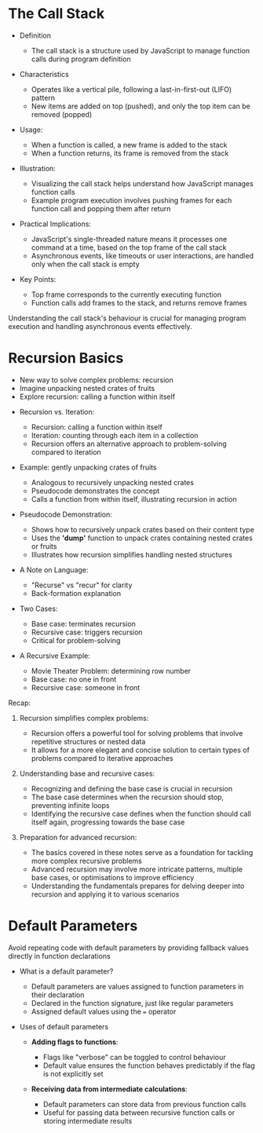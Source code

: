 # The Call Stack

* Definition
    - The call stack is a structure used by JavaScript to manage function calls during program definition

* Characteristics
    - Operates like a vertical pile, following a last-in-first-out (LIFO) pattern
    - New items are added on top (pushed), and only the top item can be removed (popped)

* Usage:
    - When a function is called, a new frame is added to the stack
    - When a function returns, its frame is removed from the stack

* Illustration:
    - Visualizing the call stack helps understand how JavaScript manages function calls
    - Example program execution involves pushing frames for each function call and popping them after return

* Practical Implications:
    - JavaScript's single-threaded nature means it processes one command at a time, based on the top frame of the call stack
    - Asynchronous events, like timeouts or user interactions, are handled only when the call stack is empty

* Key Points:
    - Top frame corresponds to the currently executing function
    - Function calls add frames to the stack, and returns remove frames

Understanding the call stack's behaviour is crucial for managing program execution and handling asynchronous events effectively.



# Recursion Basics

- New way to solve complex problems: recursion
- Imagine unpacking nested crates of fruits
- Explore recursion: calling a function within itself

* Recursion vs. Iteration:
    - Recursion: calling a function within itself
    - Iteration: counting through each item in a collection
    - Recursion offers an alternative approach to problem-solving compared to iteration

* Example: gently unpacking crates of fruits
    - Analogous to recursively unpacking nested crates
    - Pseudocode demonstrates the concept
    - Calls a function from within itself, illustrating recursion in action

* Pseudocode Demonstration:
    - Shows how to recursively unpack crates based on their content type
    - Uses the __'dump'__ function to unpack crates containing nested crates or fruits
    - Illustrates how recursion simplifies handling nested structures

* A Note on Language:
    - "Recurse" vs "recur" for clarity
    - Back-formation explanation

* Two Cases:
    - Base case: terminates recursion
    - Recursive case: triggers recursion
    - Critical for problem-solving

* A Recursive Example:
    - Movie Theater Problem: determining row number
    - Base case: no one in front
    - Recursive case: someone in front


Recap:

1. Recursion simplifies complex problems:
    - Recursion offers a powerful tool for solving problems that involve repetitive structures or nested data
    - It allows for a more elegant and concise solution to certain types of problems compared to iterative approaches

2. Understanding base and recursive cases:
    - Recognizing and defining the base case is crucial in recursion
    - The base case determines when the recursion should stop, preventing infinite loops
    - Identifying the recursive case defines when the function should call itself again, progressing towards the base case

3. Preparation for advanced recursion:
    - The basics covered in these notes serve as a foundation for tackling more complex recursive problems
    - Advanced recursion may involve more intricate patterns, multiple base cases, or optimisations to improve efficiency
    - Understanding the fundamentals prepares for delving deeper into recursion and applying it to various scenarios


# Default Parameters

Avoid repeating code with default parameters by providing fallback values directly in function declarations

* What is a default parameter?
    - Default parameters are values assigned to function parameters in their declaration
    - Declared in the function signature, just like regular parameters
    - Assigned default values using the `=` operator

* Uses of default parameters
    * __Adding flags to functions__:
        - Flags like "verbose" can be toggled to control behaviour
        - Default value ensures the function behaves predictably if the flag is not explicitly set

    * __Receiving data from intermediate calculations__:
        - Default parameters can store data from previous function calls
        - Useful for passing data between recursive function calls or storing intermediate results
